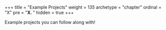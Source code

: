 +++
title = "Example Projects"
weight = 135
archetype = "chapter"
ordinal = "X"
pre = "<b>X. </b>"
hidden = true
+++

Example projects you can follow along with!